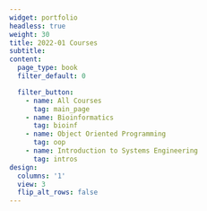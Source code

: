 ```yaml
---
widget: portfolio
headless: true
weight: 30
title: 2022-01 Courses
subtitle:
content:
  page_type: book
  filter_default: 0

  filter_button:
    - name: All Courses
      tag: main_page
    - name: Bioinformatics
      tag: bioinf
    - name: Object Oriented Programming
      tag: oop
    - name: Introduction to Systems Engineering
      tag: intros
design:
  columns: '1'
  view: 3
  flip_alt_rows: false
---
```

